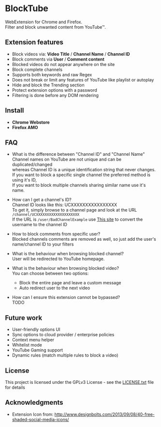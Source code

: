 # BlockTube

WebExtension for Chrome and Firefox.  
Filter and block unwanted content from YouTube™.

## Extension features

* Block videos via: **Video Title** / **Channel Name** / **Channel ID**
* Block comments via **User** / **Comment content**
* Blocked videos do not appear anywhere on the site
* Block complete channels
* Supports both keywords and raw Regex
* Does not break or limit any features of YouTube like playlist or autoplay
* Hide and block the Trending section
* Protect extension options with a password
* Filtering is done before any DOM rendering

## Install

* **Chrome Webstore**
* **Firefox AMO** 

## FAQ

* What is the difference between "Channel ID" and "Channel Name"  
  Channel names on YouTube are not unique and can be duplicated/changed  
  whereas Channel ID is a unique identification string that never changes.  
  If you want to block a specific single channel the preferred method is using it's ID,  
  If you want to block multiple channels sharing similar name use it's name.

* How can I get a channel's ID?  
  Channel ID looks like this: UCXXXXXXXXXXXXXXXX  
  To get it, simply browse to a channel page and look at the URL `/channel/UCXXXXXXXXXXXXXXXXXXXX`  
  If the URL is `/user/BadChannelExample` use [This site](http://johnnythetank.github.io/youtube-channel-name-converter/) to convert the username to the channel ID

* How to block comments from specific user?  
  Blocked channels comments are removed as well, so just add the user's name/channel ID
  to your filters

* What is the behaviour when browsing blocked channel?  
  User will be redirected to YouTube homepage.

* What is the behaviour when browsing blocked video?  
  You can choose between two options:
  - Block the entire page and leave a custom message
  - Auto redirect user to the next video

* How can I ensure this extension cannot be bypassed?   
  TODO
  
## Future work

* User-friendly options UI
* Sync options to cloud provider / enterprise policies
* Context menu helper
* Whitelist mode
* YouTube Gaming support
* Dynamic rules (match multiple rules to block a video)

## License

This project is licensed under the GPLv3 License - see the [LICENSE.txt](LICENSE.txt) file for details

## Acknowledgments

* Extension Icon from: http://www.designbolts.com/2013/09/08/40-free-shaded-social-media-icons/
